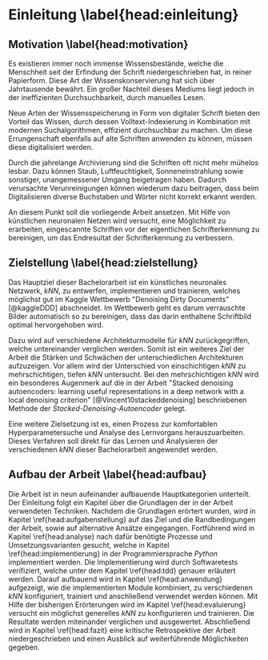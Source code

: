 # Einleitung \label{head:einleitung}

## Motivation \label{head:motivation}

Es existieren immer noch immense Wissensbestände, welche die Menschheit seit der Erfindung der Schrift niedergeschrieben hat, in reiner Papierform. Diese Art der Wissenskonservierung hat sich über Jahrtausende bewährt. Ein großer Nachteil dieses Mediums liegt jedoch in der ineffizienten Durchsuchbarkeit, durch manuelles Lesen.

Neue Arten der Wissensspeicherung in Form von digitaler Schrift bieten den Vorteil das Wissen, durch dessen Volltext-Indexierung in Kombination mit modernen Suchalgorithmen, effizient durchsuchbar zu machen. Um diese Errungenschaft ebenfalls auf alte Schriften anwenden zu können, müssen diese digitalisiert werden.

Durch die jahrelange Archivierung sind die Schriften oft nicht mehr mühelos lesbar. Dazu können Staub, Luftfeuchtigkeit, Sonneneinstrahlung sowie sonstiger, unangemessener Umgang beigetragen haben. Dadurch verursachte Verunreinigungen können wiederum dazu beitragen, dass beim Digitalisieren diverse Buchstaben und Wörter nicht korrekt erkannt werden.

An diesem Punkt soll die vorliegende Arbeit ansetzen. Mit Hilfe von künstlichen neuronalen Netzen wird versucht, eine Möglichkeit zu erarbeiten, eingescannte Schriften vor der eigentlichen Schrifterkennung zu bereinigen, um das Endresultat der Schrifterkennung zu verbessern.

## Zielstellung \label{head:zielstellung}

Das Hauptziel dieser Bachelorarbeit ist ein künstliches neuronales Netzwerk, *kNN*, zu entwerfen, implementieren und trainieren, welches möglichst gut im Kaggle Wettbewerb "Denoising Dirty Documents" [@kaggleDDD] abschneidet. Im Wettbewerb geht es darum verrauschte Bilder automatisch so zu bereinigen, dass das darin enthaltene Schriftbild optimal hervorgehoben wird.

Dazu wird auf verschiedene Architekturmodelle für *kNN* zurückgegriffen, welche untereinander verglichen werden. Somit ist ein weiteres Ziel der Arbeit die Stärken und Schwächen der unterschiedlichen Architekturen aufzuzeigen. Vor allem wird der Unterschied von einschichtigen *kNN* zu mehrschichtigen, tiefen *kNN* untersucht. Bei den mehrschichtigen *kNN* wird ein besonderes Augenmerk auf die in der Arbeit "Stacked denoising autoencoders: learning useful representations in a deep network with a local denoising criterion" [@Vincent10stackeddenoising] beschriebenen Methode der *Stacked-Denoising-Autoencoder* gelegt.

Eine weitere Zielsetzung ist es, einen Prozess zur komfortablen Hyperparametersuche und Analyse des Lernvorgans herauszuarbeiten. Dieses Verfahren soll direkt für das Lernen und Analysieren der verschiedenen *kNN* dieser Bachelorarbeit angewendet werden.

## Aufbau der Arbeit \label{head:aufbau}

Die Arbeit ist in neun aufeinander aufbauende Hauptkategorien unterteilt. Der Einleitung folgt ein Kapitel über die Grundlagen der in der Arbeit verwendeten Techniken. Nachdem die Grundlagen erörtert wurden, wird in Kapitel \ref{head:aufgabenstellung} auf das Ziel und die Randbedingungen der Arbeit, sowie auf alternative Ansätze eingegangen. Fortführend wird in Kapitel \ref{head:analyse} nach dafür benötigte Prozesse und Umsetzungsvarianten gesucht, welche in Kapitel \ref{head:implementierung} in der Programmiersprache *Python* implementiert werden. Die Implementierung wird durch Softwaretests verifiziert, welche unter dem Kapitel \ref{head:tdd} genauer erläutert werden. Darauf aufbauend wird in Kapitel \ref{head:anwendung} aufgezeigt, wie die implementierten Module kombiniert, zu verschiedenen *kNN* konfiguriert, trainiert und anschließend verwendet werden können. Mit Hilfe der bisherigen Erörterungen wird im Kapitel \ref{head:evaluierung} versucht ein möglichst generelles *kNN* zu konfigurieren und trainieren. Die Resultate werden miteinander verglichen und ausgewertet. Abschließend wird in Kapitel \ref{head:fazit} eine kritische Retrospektive der Arbeit niedergeschrieben und einen Ausblick auf weiterführende Möglichkeiten gegeben.

